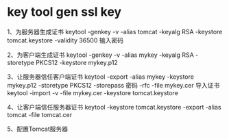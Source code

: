 # key tool gen ssl key

1、为服务器生成证书
keytool -genkey -v -alias tomcat -keyalg RSA -keystore tomcat.keystore -validity 36500
输入密码

2、为客户端生成证书
keytool -genkey -v -alias mykey -keyalg RSA -storetype PKCS12 -keystore mykey.p12

3、让服务器信任客户端证书
keytool -export -alias mykey -keystore mykey.p12 -storetype PKCS12 -storepass 密码 -rfc -file mykey.cer
导入证书
keytool -import -v -file mykey.cer -keystore tomcat.keystore

4、让客户端信任服务器证书
keytool -keystore tomcat.keystore -export -alias tomcat -file tomcat.cer

5、配置Tomcat服务器
<Connector port="8080" protocol="HTTP/1.1" connectionTimeout="20000" redirectPort="443" />

<Connector port="443" protocol="HTTP/1.1" SSLEnabled="true"
               maxThreads="150" scheme="https" secure="true"
               clientAuth="false" sslProtocol="TLS" keystoreFile="tomcat.keystore" keystorePass="密码"/>

